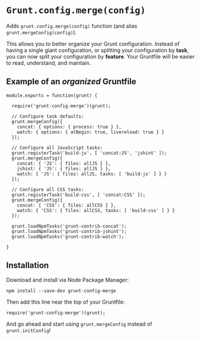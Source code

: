 # `Grunt.config.merge(config)`
Adds `grunt.config.merge(config)` function (and alias `grunt.mergeConfig(config)`).

This allows you to better organize your Grunt configuration.  Instead of having a single giant configuration,
or splitting your configuration by **task**, you can now split your configuration by **feature**.  Your Gruntfile
will be easier to read, understand, and maintain.

## Example of an *organized* Gruntfile

    module.exports = function(grunt) {

      require('grunt-config-merge')(grunt);

      // Configure task defaults:
      grunt.mergeConfig({
        concat: { options: { process: true } },
        watch: { options: { atBegin: true, livereload: true } }
      });

      // Configure all JavaScript tasks:
      grunt.registerTask('build-js', [ 'concat:JS', 'jshint' ]);
      grunt.mergeConfig({
        concat: { 'JS': { files: allJS } },
        jshint: { 'JS': { files: allJS } },
        watch: { 'JS': { files: allJS, tasks: [ 'build-js' ] } }
      });

      // Configure all CSS tasks:
      grunt.registerTask('build-css', [ 'concat:CSS' ]);
      grunt.mergeConfig({
        concat: { 'CSS': { files: allCSS } },
        watch: { 'CSS': { files: allCSS, tasks: [ 'build-css' ] } }
      });

      grunt.loadNpmTasks('grunt-contrib-concat');
      grunt.loadNpmTasks('grunt-contrib-jshint');
      grunt.loadNpmTasks('grunt-contrib-watch');

    }



## Installation
Download and install via Node Package Manager:

    npm install --save-dev grunt-config-merge

Then add this line near the top of your Gruntfile:

    require('grunt-config-merge')(grunt);

And go ahead and start using `grunt.mergeConfig` instead of `grunt.initConfig`!
